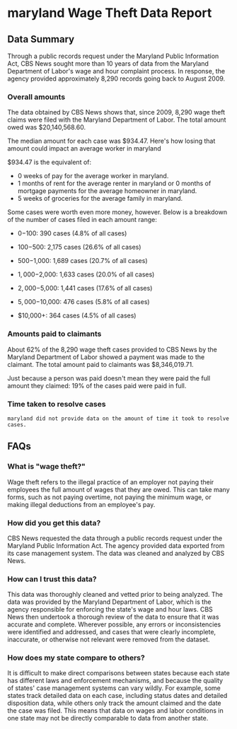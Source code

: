 # maryland Wage Theft Data Report

## Data Summary

Through a public records request under the Maryland Public Information Act, CBS News sought more than 10 years of data from the Maryland Department of Labor's wage and hour complaint process. In response, the agency provided approximately 8,290 records going back to August 2009.



### Overall amounts

The data obtained by CBS News shows that, since 2009, 8,290 wage theft claims were filed with the Maryland Department of Labor. The total amount owed was $20,140,568.60.

The median amount for each case was $934.47. Here's how losing that amount could impact an average worker in maryland

$934.47 is the equivalent of: 
* 0 weeks of pay for the average worker in maryland.
* 1 months of rent for the average renter in maryland or 0 months of mortgage payments for the average homeowner in maryland.
* 5 weeks of groceries for the average family in maryland.

Some cases were worth even more money, however. Below is a breakdown of the number of cases filed in each amount range: 

* $0-$100: 390 cases (4.8% of all cases)

* $100-$500: 2,175 cases (26.6% of all cases)

* $500-$1,000: 1,689 cases (20.7% of all cases)

* $1,000-$2,000: 1,633 cases (20.0% of all cases)

* $2,000-$5,000: 1,441 cases (17.6% of all cases)

* $5,000-$10,000: 476 cases (5.8% of all cases)

* $10,000+: 364 cases (4.5% of all cases)



### Amounts paid to claimants

About 62% of the 8,290 wage theft cases provided to CBS News by the Maryland Department of Labor showed a payment was made to the claimant. The total amount paid to claimants was $8,346,019.71.


Just because a person was paid doesn't mean they were paid the full amount they claimed: 19% of the cases paid were paid in full.



### Time taken to resolve cases

    maryland did not provide data on the amount of time it took to resolve cases.


## FAQs

### What is "wage theft?"

Wage theft refers to the illegal practice of an employer not paying their employees the full amount of wages that they are owed. This can take many forms, such as not paying overtime, not paying the minimum wage, or making illegal deductions from an employee's pay.

###  How did you get this data?

CBS News requested the data through a public records request under the Maryland Public Information Act. The agency provided data exported from its case management system. The data was cleaned and analyzed by CBS News.

### How can I trust this data? 

This data was thoroughly cleaned and vetted prior to being analyzed. The data was provided by the Maryland Department of Labor, which is the agency responsible for enforcing the state's wage and hour laws. CBS News then undertook a thorough review of the data to ensure that it was accurate and complete. Wherever possible, any errors or inconsistencies were identified and addressed, and cases that were clearly incomplete, inaccurate, or otherwise not relevant were removed from the dataset.

### How does my state compare to others? 

It is difficult to make direct comparisons between states because each state has different laws and enforcement mechanisms, and because the quality of states' case management systems can vary wildly. For example, some states track detailed data on each case, including status dates and detailed disposition data, while others only track the amount claimed and the date the case was filed. This means that data on wages and labor conditions in one state may not be directly comparable to data from another state.